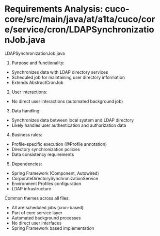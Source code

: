 # Requirements Analysis: cuco-core/src/main/java/at/a1ta/cuco/core/service/cron/LDAPSynchronizationJob.java

LDAPSynchronizationJob.java
1. Purpose and functionality:
- Synchronizes data with LDAP directory services
- Scheduled job for maintaining user directory information
- Extends AbstractCronJob

2. User interactions:
- No direct user interactions (automated background job)

3. Data handling:
- Synchronizes data between local system and LDAP directory
- Likely handles user authentication and authorization data

4. Business rules:
- Profile-specific execution (@Profile annotation)
- Directory synchronization policies
- Data consistency requirements

5. Dependencies:
- Spring Framework (Component, Autowired)
- CorporateDirectorySynchronizationService
- Environment Profiles configuration
- LDAP infrastructure

Common themes across all files:
- All are scheduled jobs (cron-based)
- Part of core service layer
- Automated background processes
- No direct user interfaces
- Spring Framework based implementation